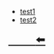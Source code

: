 - [test1](实用工具/测试/test1.md)
- [test2](实用工具/测试/test2.md)

<font size=5>

[$\qquad$:arrow_left:](实用工具/_sidebar.md)
</font>